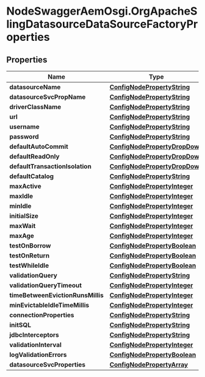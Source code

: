 # NodeSwaggerAemOsgi.OrgApacheSlingDatasourceDataSourceFactoryProperties

## Properties

Name | Type | Description | Notes
------------ | ------------- | ------------- | -------------
**datasourceName** | [**ConfigNodePropertyString**](ConfigNodePropertyString.md) |  | [optional] 
**datasourceSvcPropName** | [**ConfigNodePropertyString**](ConfigNodePropertyString.md) |  | [optional] 
**driverClassName** | [**ConfigNodePropertyString**](ConfigNodePropertyString.md) |  | [optional] 
**url** | [**ConfigNodePropertyString**](ConfigNodePropertyString.md) |  | [optional] 
**username** | [**ConfigNodePropertyString**](ConfigNodePropertyString.md) |  | [optional] 
**password** | [**ConfigNodePropertyString**](ConfigNodePropertyString.md) |  | [optional] 
**defaultAutoCommit** | [**ConfigNodePropertyDropDown**](ConfigNodePropertyDropDown.md) |  | [optional] 
**defaultReadOnly** | [**ConfigNodePropertyDropDown**](ConfigNodePropertyDropDown.md) |  | [optional] 
**defaultTransactionIsolation** | [**ConfigNodePropertyDropDown**](ConfigNodePropertyDropDown.md) |  | [optional] 
**defaultCatalog** | [**ConfigNodePropertyString**](ConfigNodePropertyString.md) |  | [optional] 
**maxActive** | [**ConfigNodePropertyInteger**](ConfigNodePropertyInteger.md) |  | [optional] 
**maxIdle** | [**ConfigNodePropertyInteger**](ConfigNodePropertyInteger.md) |  | [optional] 
**minIdle** | [**ConfigNodePropertyInteger**](ConfigNodePropertyInteger.md) |  | [optional] 
**initialSize** | [**ConfigNodePropertyInteger**](ConfigNodePropertyInteger.md) |  | [optional] 
**maxWait** | [**ConfigNodePropertyInteger**](ConfigNodePropertyInteger.md) |  | [optional] 
**maxAge** | [**ConfigNodePropertyInteger**](ConfigNodePropertyInteger.md) |  | [optional] 
**testOnBorrow** | [**ConfigNodePropertyBoolean**](ConfigNodePropertyBoolean.md) |  | [optional] 
**testOnReturn** | [**ConfigNodePropertyBoolean**](ConfigNodePropertyBoolean.md) |  | [optional] 
**testWhileIdle** | [**ConfigNodePropertyBoolean**](ConfigNodePropertyBoolean.md) |  | [optional] 
**validationQuery** | [**ConfigNodePropertyString**](ConfigNodePropertyString.md) |  | [optional] 
**validationQueryTimeout** | [**ConfigNodePropertyInteger**](ConfigNodePropertyInteger.md) |  | [optional] 
**timeBetweenEvictionRunsMillis** | [**ConfigNodePropertyInteger**](ConfigNodePropertyInteger.md) |  | [optional] 
**minEvictableIdleTimeMillis** | [**ConfigNodePropertyInteger**](ConfigNodePropertyInteger.md) |  | [optional] 
**connectionProperties** | [**ConfigNodePropertyString**](ConfigNodePropertyString.md) |  | [optional] 
**initSQL** | [**ConfigNodePropertyString**](ConfigNodePropertyString.md) |  | [optional] 
**jdbcInterceptors** | [**ConfigNodePropertyString**](ConfigNodePropertyString.md) |  | [optional] 
**validationInterval** | [**ConfigNodePropertyInteger**](ConfigNodePropertyInteger.md) |  | [optional] 
**logValidationErrors** | [**ConfigNodePropertyBoolean**](ConfigNodePropertyBoolean.md) |  | [optional] 
**datasourceSvcProperties** | [**ConfigNodePropertyArray**](ConfigNodePropertyArray.md) |  | [optional] 


